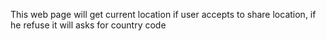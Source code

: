 This web page will get current location if user accepts to share location, if he refuse it will asks for country code